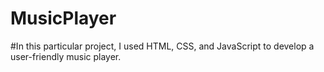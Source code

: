 # MusicPlayer
#In this particular project, I used HTML, CSS, and JavaScript to develop a user-friendly music player.
